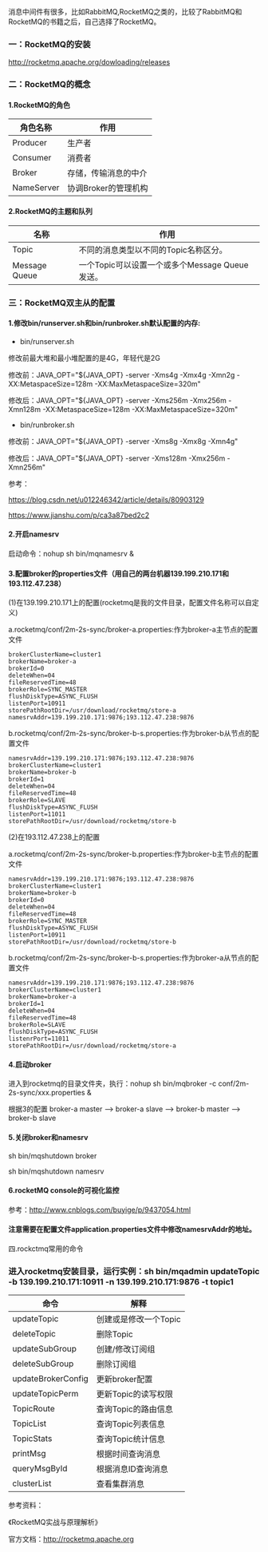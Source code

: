 消息中间件有很多，比如RabbitMQ,RocketMQ之类的，比较了RabbitMQ和RocketMQ的书籍之后，自己选择了RocketMQ。

### 一：RocketMQ的安装

http://rocketmq.apache.org/dowloading/releases 

### 二：RocketMQ的概念

#### 1.RocketMQ的角色

|角色名称|作用|
|-------|----|
|Producer|生产者|
|Consumer|消费者|
|Broker|存储，传输消息的中介|
|NameServer|协调Broker的管理机构|

#### 2.RocketMQ的主题和队列

|名称|作用|
|-------|----|
|Topic|不同的消息类型以不同的Topic名称区分。|
|Message Queue|一个Topic可以设置一个或多个Message Queue发送。|

### 三：RocketMQ双主从的配置

#### 1.修改bin/runserver.sh和bin/runbroker.sh默认配置的内存:

- bin/runserver.sh

修改前最大堆和最小堆配置的是4G，年轻代是2G

修改前：JAVA_OPT="${JAVA_OPT} -server -Xms4g -Xmx4g -Xmn2g -XX:MetaspaceSize=128m -XX:MaxMetaspaceSize=320m"

修改后：JAVA_OPT="${JAVA_OPT} -server -Xms256m -Xmx256m -Xmn128m -XX:MetaspaceSize=128m -XX:MaxMetaspaceSize=320m"

- bin/runbroker.sh

修改前：JAVA_OPT="${JAVA_OPT} -server -Xms8g -Xmx8g -Xmn4g"

修改后：JAVA_OPT="${JAVA_OPT} -server -Xms128m -Xmx256m -Xmn256m"

参考：

https://blog.csdn.net/u012246342/article/details/80903129

https://www.jianshu.com/p/ca3a87bed2c2

#### 2.开启namesrv

启动命令：nohup sh bin/mqnamesrv & 

#### 3.配置broker的properties文件（用自己的两台机器139.199.210.171和193.112.47.238）

(1)在139.199.210.171上的配置(rocketmq是我的文件目录，配置文件名称可以自定义)

a.rocketmq/conf/2m-2s-sync/broker-a.properties:作为broker-a主节点的配置文件

```
brokerClusterName=cluster1
brokerName=broker-a
brokerId=0
deleteWhen=04
fileReservedTime=48
brokerRole=SYNC_MASTER
flushDiskType=ASYNC_FLUSH
listenPort=10911
storePathRootDir=/usr/download/rocketmq/store-a
namesrvAddr=139.199.210.171:9876;193.112.47.238:9876
```

b.rocketmq/conf/2m-2s-sync/broker-b-s.properties:作为broker-b从节点的配置文件

```
namesrvAddr=139.199.210.171:9876;193.112.47.238:9876
brokerClusterName=cluster1
brokerName=broker-b
brokerId=1
deleteWhen=04
fileReservedTime=48
brokerRole=SLAVE
flushDiskType=ASYNC_FLUSH
listenPort=11011
storePathRootDir=/usr/download/rocketmq/store-b
```

(2)在193.112.47.238上的配置

a.rocketmq/conf/2m-2s-sync/broker-b.properties:作为broker-b主节点的配置文件

```
namesrvAddr=139.199.210.171:9876;193.112.47.238:9876
brokerClusterName=cluster1
brokerName=broker-b
brokerId=0
deleteWhen=04
fileReservedTime=48
brokerRole=SYNC_MASTER
flushDiskType=ASYNC_FLUSH
listenPort=10911
storePathRootDir=/usr/download/rocketmq/store-b
```

b.rocketmq/conf/2m-2s-sync/broker-b-s.properties:作为broker-a从节点的配置文件

```
namesrvAddr=139.199.210.171:9876;193.112.47.238:9876
brokerClusterName=cluster1
brokerName=broker-a
brokerId=1
deleteWhen=04
fileReservedTime=48
brokerRole=SLAVE
flushDiskType=ASYNC_FLUSH
listenrPort=11011
storePathRootDir=/usr/download/rocketmq/store-a
```

#### 4.启动broker

进入到rocketmq的目录文件夹，执行：nohup sh bin/mqbroker -c conf/2m-2s-sync/xxx.properties &

根据3的配置 broker-a master --> broker-a slave --> broker-b master --> broker-b slave

#### 5.关闭broker和namesrv

sh bin/mqshutdown broker

sh bin/mqshutdown namesrv

#### 6.rocketMQ console的可视化监控

参考：http://www.cnblogs.com/buyige/p/9437054.html

#### 注意需要在配置文件application.properties文件中修改namesrvAddr的地址。

四.rockctmq常用的命令

### 进入rocketmq安装目录，运行实例：sh bin/mqadmin updateTopic -b 139.199.210.171:10911 -n 139.199.210.171:9876 -t topic1

|命令|解释|
|----|---|
|updateTopic|创建或是修改一个Topic|
|deleteTopic|删除Topic|
|updateSubGroup|创建/修改订阅组|
|deleteSubGroup|删除订阅组|
|updateBrokerConfig|更新broker配置|
|updateTopicPerm|更新Topic的读写权限|
|TopicRoute|查询Topic的路由信息|
|TopicList|查询Topic列表信息|
|TopicStats|查询Topic统计信息|
|printMsg|根据时间查询消息|
|queryMsgById|根据消息ID查询消息|
|clusterList|查看集群消息|

参考资料：

《RocketMQ实战与原理解析》

官方文档：http://rocketmq.apache.org

